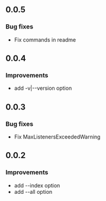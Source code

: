 ## 0.0.5

### Bug fixes

* Fix commands in readme

## 0.0.4

### Improvements

* add -v|--version option

## 0.0.3

### Bug fixes

* Fix MaxListenersExceededWarning

## 0.0.2

### Improvements

* add --index option
* add --all option
